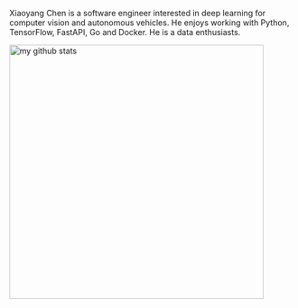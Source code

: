 Xiaoyang Chen is a software engineer interested in deep learning for computer vision and autonomous vehicles. He enjoys working with Python, TensorFlow, FastAPI, Go and Docker. He is a data enthusiasts.

<p align="left">
  <img src="https://github-readme-stats.vercel.app/api?username=xychen35&show_icons=true&theme=tokyonight" alt="my github stats" width="450"/>&nbsp;
 <!-- <img src="https://github-readme-stats.vercel.app/api/top-langs/?username=xychen35&layout=compact&theme=tokyonight" alt="languages" height="177"> -->
</p>


<!---
- 👋 Hi, I’m @xychen35
- 👀 I’m interested in Python and Go.
- 🌱 I’m currently learning Python and Go.
- 💞️ I’m looking to collaborate on everything which can improve myself.
- 📫 How to reach me xychen35@gwu.edu.

xychen35/xychen35 is a ✨ special ✨ repository because its `README.md` (this file) appears on your GitHub profile.
You can click the Preview link to take a look at your changes.
--->
